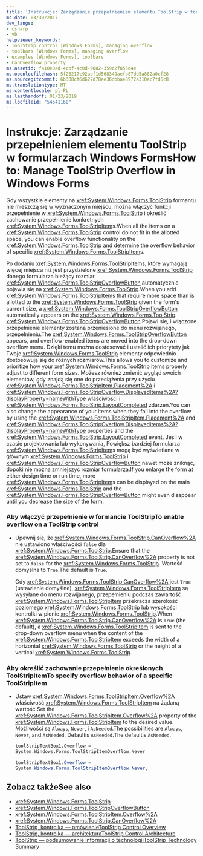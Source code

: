 ```yaml
---
title: 'Instrukcje: Zarządzanie przepełnieniem elementu ToolStrip w formularzach Windows Forms'
ms.date: 03/30/2017
dev_langs:
- csharp
- vb
helpviewer_keywords:
- ToolStrip control [Windows Forms], managing overflow
- toolbars [Windows Forms], managing overflow
- examples [Windows Forms], toolbars
- CanOverflow property
ms.assetid: fa10e0ad-4cbf-4c0d-9082-359c2f855d4e
ms.openlocfilehash: 5f26217c92aef1d568349aefb87dd5a882a0cf28
ms.sourcegitcommit: 6b308cf6d627d78ee36dbbae8972a310ac7fd6c8
ms.translationtype: MT
ms.contentlocale: pl-PL
ms.lasthandoff: 01/23/2019
ms.locfileid: "54541160"
---
```

# <a name="how-to-manage-toolstrip-overflow-in-windows-forms"></a><span data-ttu-id="d3c22-102">Instrukcje: Zarządzanie przepełnieniem elementu ToolStrip w formularzach Windows Forms</span><span class="sxs-lookup"><span data-stu-id="d3c22-102">How to: Manage ToolStrip Overflow in Windows Forms</span></span>
<span data-ttu-id="d3c22-103">Gdy wszystkie elementy na <xref:System.Windows.Forms.ToolStrip> formantu nie mieszczą się w wyznaczonym miejscu, można włączyć funkcji przepełnienie w <xref:System.Windows.Forms.ToolStrip> i określić zachowanie przepełnienie konkretnych <xref:System.Windows.Forms.ToolStripItem>s.</span><span class="sxs-lookup"><span data-stu-id="d3c22-103">When all the items on a <xref:System.Windows.Forms.ToolStrip> control do not fit in the allotted space, you can enable overflow functionality on the <xref:System.Windows.Forms.ToolStrip> and determine the overflow behavior of specific <xref:System.Windows.Forms.ToolStripItem>s.</span></span>  
  
 <span data-ttu-id="d3c22-104">Po dodaniu <xref:System.Windows.Forms.ToolStripItem>s, które wymagają więcej miejsca niż jest przydzielone <xref:System.Windows.Forms.ToolStrip> danego formularza bieżący rozmiar <xref:System.Windows.Forms.ToolStripOverflowButton> automatycznie pojawia się na <xref:System.Windows.Forms.ToolStrip>.</span><span class="sxs-lookup"><span data-stu-id="d3c22-104">When you add <xref:System.Windows.Forms.ToolStripItem>s that require more space than is allotted to the <xref:System.Windows.Forms.ToolStrip> given the form's current size, a <xref:System.Windows.Forms.ToolStripOverflowButton> automatically appears on the <xref:System.Windows.Forms.ToolStrip>.</span></span> <span data-ttu-id="d3c22-105"><xref:System.Windows.Forms.ToolStripOverflowButton> Pojawi się, i włączone przepełnienie elementy zostaną przeniesione do menu rozwijanego, przepełnieniu.</span><span class="sxs-lookup"><span data-stu-id="d3c22-105">The <xref:System.Windows.Forms.ToolStripOverflowButton> appears, and overflow-enabled items are moved into the drop-down overflow menu.</span></span> <span data-ttu-id="d3c22-106">Dzięki temu można dostosować i ustalić ich priorytety jak Twoje <xref:System.Windows.Forms.ToolStrip> elementy odpowiednio dostosowują się do różnych rozmiarów.</span><span class="sxs-lookup"><span data-stu-id="d3c22-106">This allows you to customize and prioritize how your <xref:System.Windows.Forms.ToolStrip> items properly adjust to different form sizes.</span></span> <span data-ttu-id="d3c22-107">Możesz również zmienić wygląd swoich elementów, gdy znajdą się one do przeciążenia przy użyciu <xref:System.Windows.Forms.ToolStripItem.Placement%2A> i <xref:System.Windows.Forms.ToolStripOverflow.DisplayedItems%2A?displayProperty=nameWithType> właściwości i <xref:System.Windows.Forms.ToolStrip.LayoutCompleted> zdarzeń.</span><span class="sxs-lookup"><span data-stu-id="d3c22-107">You can also change the appearance of your items when they fall into the overflow by using the <xref:System.Windows.Forms.ToolStripItem.Placement%2A> and <xref:System.Windows.Forms.ToolStripOverflow.DisplayedItems%2A?displayProperty=nameWithType> properties and the <xref:System.Windows.Forms.ToolStrip.LayoutCompleted> event.</span></span> <span data-ttu-id="d3c22-108">Jeśli w czasie projektowania lub wykonywania, Powiększ bardziej formularza <xref:System.Windows.Forms.ToolStripItem>s mogą być wyświetlane w głównym <xref:System.Windows.Forms.ToolStrip> i <xref:System.Windows.Forms.ToolStripOverflowButton> nawet może zniknąć, dopóki nie można zmniejszyć rozmiar formularza.</span><span class="sxs-lookup"><span data-stu-id="d3c22-108">If you enlarge the form at either design time or run time, more <xref:System.Windows.Forms.ToolStripItem>s can be displayed on the main <xref:System.Windows.Forms.ToolStrip> and the <xref:System.Windows.Forms.ToolStripOverflowButton> might even disappear until you decrease the size of the form.</span></span>  
  
### <a name="to-enable-overflow-on-a-toolstrip-control"></a><span data-ttu-id="d3c22-109">Aby włączyć przepełnienie w formancie ToolStrip</span><span class="sxs-lookup"><span data-stu-id="d3c22-109">To enable overflow on a ToolStrip control</span></span>  
  
-   <span data-ttu-id="d3c22-110">Upewnij się, że <xref:System.Windows.Forms.ToolStrip.CanOverflow%2A> nie ustawiono właściwości `false` dla <xref:System.Windows.Forms.ToolStrip>.</span><span class="sxs-lookup"><span data-stu-id="d3c22-110">Ensure that the <xref:System.Windows.Forms.ToolStrip.CanOverflow%2A> property is not set to `false` for the <xref:System.Windows.Forms.ToolStrip>.</span></span> <span data-ttu-id="d3c22-111">Wartość domyślna to `True`.</span><span class="sxs-lookup"><span data-stu-id="d3c22-111">The default is `True`.</span></span>  
  
     <span data-ttu-id="d3c22-112">Gdy <xref:System.Windows.Forms.ToolStrip.CanOverflow%2A> jest `True` (ustawienie domyślne), <xref:System.Windows.Forms.ToolStripItem> są wysyłane do menu rozwijanego, przepełnieniu podczas zawartość <xref:System.Windows.Forms.ToolStripItem> przekracza szerokość poziomego <xref:System.Windows.Forms.ToolStrip> lub wysokości kontrolki w pionie <xref:System.Windows.Forms.ToolStrip>.</span><span class="sxs-lookup"><span data-stu-id="d3c22-112">When <xref:System.Windows.Forms.ToolStrip.CanOverflow%2A> is `True` (the default), a <xref:System.Windows.Forms.ToolStripItem> is sent to the drop-down overflow menu when the content of the <xref:System.Windows.Forms.ToolStripItem> exceeds the width of a horizontal <xref:System.Windows.Forms.ToolStrip> or the height of a vertical <xref:System.Windows.Forms.ToolStrip>.</span></span>  
  
### <a name="to-specify-overflow-behavior-of-a-specific-toolstripitem"></a><span data-ttu-id="d3c22-113">Aby określić zachowanie przepełnienie określonych ToolStripItem</span><span class="sxs-lookup"><span data-stu-id="d3c22-113">To specify overflow behavior of a specific ToolStripItem</span></span>  
  
-   <span data-ttu-id="d3c22-114">Ustaw <xref:System.Windows.Forms.ToolStripItem.Overflow%2A> właściwość <xref:System.Windows.Forms.ToolStripItem> na żądaną wartość.</span><span class="sxs-lookup"><span data-stu-id="d3c22-114">Set the <xref:System.Windows.Forms.ToolStripItem.Overflow%2A> property of the <xref:System.Windows.Forms.ToolStripItem> to the desired value.</span></span> <span data-ttu-id="d3c22-115">Możliwości są `Always`, `Never`, i `AsNeeded`.</span><span class="sxs-lookup"><span data-stu-id="d3c22-115">The possibilities are `Always`, `Never`, and `AsNeeded`.</span></span> <span data-ttu-id="d3c22-116">Defaultis `AsNeeded`.</span><span class="sxs-lookup"><span data-stu-id="d3c22-116">The defaultis `AsNeeded`.</span></span>  
  
    ```vb  
    toolStripTextBox1.Overflow = _  
    System.Windows.Forms.ToolStripItemOverflow.Never  
    ```  
  
    ```csharp  
    toolStripTextBox1.Overflow = _  
    System.Windows.Forms.ToolStripItemOverflow.Never;  
    ```  
  
## <a name="see-also"></a><span data-ttu-id="d3c22-117">Zobacz także</span><span class="sxs-lookup"><span data-stu-id="d3c22-117">See also</span></span>
- <xref:System.Windows.Forms.ToolStrip>
- <xref:System.Windows.Forms.ToolStripOverflowButton>
- <xref:System.Windows.Forms.ToolStripItem.Overflow%2A>
- <xref:System.Windows.Forms.ToolStrip.CanOverflow%2A>
- [<span data-ttu-id="d3c22-118">ToolStrip, kontrolka — omówienie</span><span class="sxs-lookup"><span data-stu-id="d3c22-118">ToolStrip Control Overview</span></span>](../../../../docs/framework/winforms/controls/toolstrip-control-overview-windows-forms.md)
- [<span data-ttu-id="d3c22-119">ToolStrip, kontrolka — architektura</span><span class="sxs-lookup"><span data-stu-id="d3c22-119">ToolStrip Control Architecture</span></span>](../../../../docs/framework/winforms/controls/toolstrip-control-architecture.md)
- [<span data-ttu-id="d3c22-120">ToolStrip — podsumowanie informacji o technologii</span><span class="sxs-lookup"><span data-stu-id="d3c22-120">ToolStrip Technology Summary</span></span>](../../../../docs/framework/winforms/controls/toolstrip-technology-summary.md)
